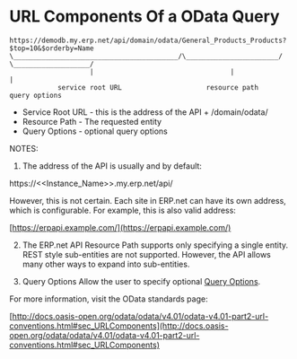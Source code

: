 # URL Components Of a OData Query

```
https://demodb.my.erp.net/api/domain/odata/General_Products_Products?$top=10&$orderby=Name
\_________________________________________/\_______________________/ \___________________/
                    |                                  |                        |
            service root URL                     resource path            query options
```

* Service Root URL - this is the address of the API + /domain/odata/
* Resource Path - The requested entity
* Query Options - optional query options

NOTES:
1. The address of the API is usually and by default:

https://<<Instance_Name>>.my.erp.net/api/

However, this is not certain. Each site in ERP.net can have its own address, which is configurable. For example, this is also valid address:

[https://erpapi.example.com/](https://erpapi.example.com/)

2. The ERP.net API Resource Path supports only specifying a single entity.
REST style sub-entities are not supported. However, the API allows many other ways to expand into sub-entities.

3. Query Options
Allow the user to specify optional [Query Options](query-options.md).

For more information, visit the OData standards page:

[http://docs.oasis-open.org/odata/odata/v4.01/odata-v4.01-part2-url-conventions.html#sec_URLComponents](http://docs.oasis-open.org/odata/odata/v4.01/odata-v4.01-part2-url-conventions.html#sec_URLComponents)
